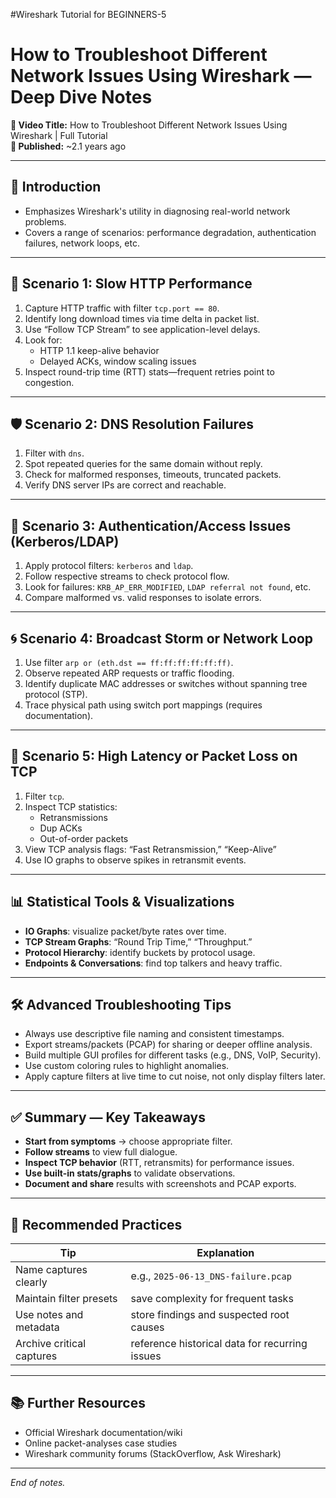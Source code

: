 #Wireshark Tutorial for BEGINNERS-5

# How to Troubleshoot Different Network Issues Using Wireshark — Deep Dive Notes

**🎥 Video Title:** How to Troubleshoot Different Network Issues Using Wireshark | Full Tutorial  
**📅 Published:** ~2.1 years ago  

---

## 🔎 Introduction
- Emphasizes Wireshark's utility in diagnosing real-world network problems.
- Covers a range of scenarios: performance degradation, authentication failures, network loops, etc.

---

## 🧪 Scenario 1: Slow HTTP Performance
1. Capture HTTP traffic with filter `tcp.port == 80`.
2. Identify long download times via time delta in packet list.
3. Use “Follow TCP Stream” to see application-level delays.
4. Look for:
   - HTTP 1.1 keep-alive behavior
   - Delayed ACKs, window scaling issues
5. Inspect round-trip time (RTT) stats—frequent retries point to congestion.

---

## 🛡️ Scenario 2: DNS Resolution Failures
1. Filter with `dns`.
2. Spot repeated queries for the same domain without reply.
3. Check for malformed responses, timeouts, truncated packets.
4. Verify DNS server IPs are correct and reachable.

---

## 🔑 Scenario 3: Authentication/Access Issues (Kerberos/LDAP)
1. Apply protocol filters: `kerberos` and `ldap`.
2. Follow respective streams to check protocol flow.
3. Look for failures: `KRB_AP_ERR_MODIFIED`, `LDAP referral not found`, etc.
4. Compare malformed vs. valid responses to isolate errors.

---

## 🌀 Scenario 4: Broadcast Storm or Network Loop
1. Use filter `arp or (eth.dst == ff:ff:ff:ff:ff:ff)`.
2. Observe repeated ARP requests or traffic flooding.
3. Identify duplicate MAC addresses or switches without spanning tree protocol (STP).
4. Trace physical path using switch port mappings (requires documentation).

---

## 🧨 Scenario 5: High Latency or Packet Loss on TCP
1. Filter `tcp`.
2. Inspect TCP statistics:
   - Retransmissions
   - Dup ACKs
   - Out-of-order packets
3. View TCP analysis flags: “Fast Retransmission,” “Keep-Alive”
4. Use IO graphs to observe spikes in retransmit events.

---

## 📊 Statistical Tools & Visualizations
- **IO Graphs**: visualize packet/byte rates over time.
- **TCP Stream Graphs**: “Round Trip Time,” “Throughput.”
- **Protocol Hierarchy**: identify buckets by protocol usage.
- **Endpoints & Conversations**: find top talkers and heavy traffic.

---

## 🛠 Advanced Troubleshooting Tips
- Always use descriptive file naming and consistent timestamps.
- Export streams/packets (PCAP) for sharing or deeper offline analysis.
- Build multiple GUI profiles for different tasks (e.g., DNS, VoIP, Security).
- Use custom coloring rules to highlight anomalies.
- Apply capture filters at live time to cut noise, not only display filters later.

---

## ✅ Summary — Key Takeaways
- **Start from symptoms** → choose appropriate filter.
- **Follow streams** to view full dialogue.
- **Inspect TCP behavior** (RTT, retransmits) for performance issues.
- **Use built-in stats/graphs** to validate observations.
- **Document and share** results with screenshots and PCAP exports.

---

## 📂 Recommended Practices
| Tip | Explanation |
|-----|-------------|
| Name captures clearly | e.g., `2025-06-13_DNS-failure.pcap` |
| Maintain filter presets | save complexity for frequent tasks |
| Use notes and metadata | store findings and suspected root causes |
| Archive critical captures | reference historical data for recurring issues |

---

## 📚 Further Resources
- Official Wireshark documentation/wiki
- Online packet-analyses case studies
- Wireshark community forums (StackOverflow, Ask Wireshark)

---

*End of notes.*
